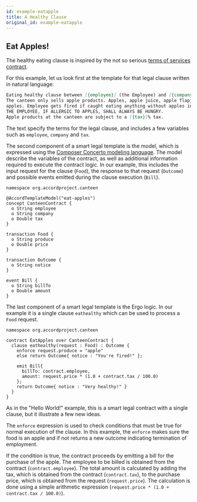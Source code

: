 ```yaml
---
id: example-eatapple
title: A Healthy Clause
original_id: example-eatapple
---
```


## Eat Apples!

The healthy eating clause is inspired by the not so serious [terms of services contract](https://www.grahamcluley.com/page-46-apples-new-ios-agreement-funny-fake-makes-serious-point/).

For this example, let us look first at the template for that legal clause written in natural language:

```markdown
Eating healthy clause between [{employee}] (the Employee) and [{company}] (the Company).
The canteen only sells apple products. Apples, apple juice, apple flapjacks, toffee
apples. Employee gets fired if caught eating anything without apples in it.
THE EMPLOYEE, IF ALLERGIC TO APPLES, SHALL ALWAYS BE HUNGRY.
Apple products at the canteen are subject to a [{tax}]% tax.
```

The text specify the terms for the legal clause, and includes a few
variables such as `employee`, `company` and `tax`.

The second component of a smart legal template is the model, which is
expressed using the [Composer Concerto modeling
language](https://github.com/hyperledger/composer-concerto). The model
describe the variables of the contract, as well as additional
information required to execute the contract logic. In our example,
this includes the input request for the clause (`Food`), the response
to that request (`Outcome`) and possible events emitted during the
clause execution (`Bill`).

```ergo
namespace org.accordproject.canteen

@AccordTemplateModel("eat-apples")
concept CanteenContract {
  o String employee
  o String company
  o Double tax
}

transaction Food {
  o String produce
  o Double price
}

transaction Outcome {
  o String notice
}

event Bill {
  o String billTo
  o Double amount
}
```

The last component of a smart legal template is the Ergo logic. In our example it is a single clause `eathealthy` which can be used to process a `Food` request.

```ergo
namespace org.accordproject.canteen

contract EatApples over CanteenContract {
  clause eathealthy(request : Food) : Outcome {
    enforce request.produce = "apple"
    else return Outcome{ notice : "You're fired!" };

    emit Bill{
      billTo: contract.employee,
      amount: request.price * (1.0 + contract.tax / 100.0)
    };
    return Outcome{ notice : "Very healthy!" }
  }
}
```

As in the "Hello World!" example, this is a smart legal contract with
a single clause, but it illustrate a few new ideas.

The `enforce` expression is used to check conditions that must be true
for normal execution of the clause. In this example, the `enforce`
makes sure the food is an apple and if not returns a new outcome
indicating termination of employment.

If the condition is true, the contract proceeds by emitting a bill for
the purchase of the apple. The employee to be billed is obtained from
the contract (`contract.employee`). The total amount is calculated by
adding the tax, which is obtained from the contract (`contract.tax`),
to the purchase price, which is obtained from the request
(`request.price`). The calculation is done using a simple arithmetic
expression (`request.price * (1.0 + contract.tax / 100.0)`).

